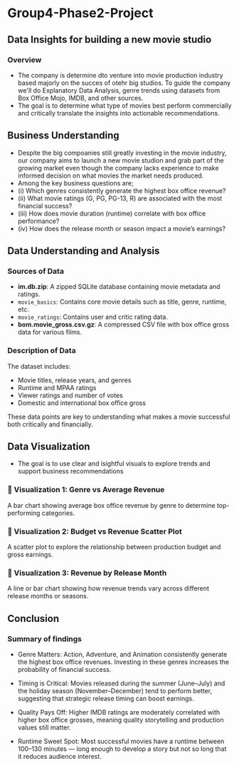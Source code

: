 # Group4-Phase2-Project
## Data Insights for building a new movie studio
### Overview
- The company is determine dto venture into movie production industry based majorly on the succes of otehr big studios. To guide the company we'll do Explanatory Data Analysis, genre trends using datasets from Box Office Mojo, IMDB, and other sources. 
- The goal is to determine what type of movies best perform commercially and critically translate the insights into actionable recommendations.
## Business Understanding
- Despite the big compoanies still greatly investing in the movie industry, our company aims to launch a new movie studion and grab part of the growing market even though the company lacks experience to make informed decision on what movies the market needs produced.
- Among the key business questions are; 
- (i) Which genres consistently generate the highest box office revenue? 
- (ii) What movie ratings (G, PG, PG-13, R) are associated with the most financial success?
- (iii) How does movie duration (runtime) correlate with box office performance?
- (iv) How does the release month or season impact a movie’s earnings?
## Data Understanding and Analysis
### Sources of Data
- **im.db.zip**: A zipped SQLite database containing movie metadata and ratings.
- `movie_basics`: Contains core movie details such as title, genre, runtime, etc.
- `movie_ratings`: Contains user and critic rating data.
- **bom.movie_gross.csv.gz**: A compressed CSV file with box office gross data for various films.

### Description of Data
The dataset includes:
- Movie titles, release years, and genres  
- Runtime and MPAA ratings  
- Viewer ratings and number of votes  
- Domestic and international box office gross  

These data points are key to understanding what makes a movie successful both critically and financially.
## Data Visualization
 - The goal is to use clear and isightful visuals to explore trends and support business recommendations
 ### 🎨 Visualization 1: Genre vs Average Revenue
A bar chart showing average box office revenue by genre to determine top-performing categories.

### 🧩 Visualization 2: Budget vs Revenue Scatter Plot
A scatter plot to explore the relationship between production budget and gross earnings.

### 📅 Visualization 3: Revenue by Release Month
A line or bar chart showing how revenue trends vary across different release months or seasons.

## Conclusion
### Summary of findings
- Genre Matters: Action, Adventure, and Animation consistently generate the highest box office revenues. Investing in these genres increases the probability of financial success.

- Timing is Critical: Movies released during the summer (June–July) and the holiday season (November–December) tend to perform better, suggesting that strategic release timing can boost earnings.

- Quality Pays Off: Higher IMDB ratings are moderately correlated with higher box office grosses, meaning quality storytelling and production values still matter.

- Runtime Sweet Spot: Most successful movies have a runtime between 100–130 minutes — long enough to develop a story but not so long that it reduces audience interest.
